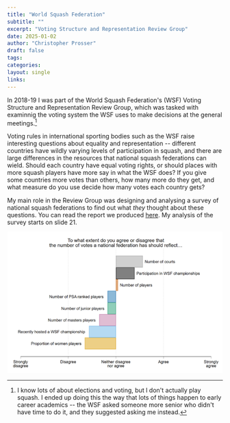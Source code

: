 ```yaml
---
title: "World Squash Federation"
subtitle: ""
excerpt: "Voting Structure and Representation Review Group"
date: 2025-01-02
author: "Christopher Prosser"
draft: false
tags:
categories:
layout: single
links:
---
```


In 2018-19 I was part of the World Squash Federation's (WSF) Voting Structure and Representation Review Group, which was tasked with examinnig the voting system the WSF uses to make decisions at the general meetings.[^1] 

Voting rules in international sporting bodies such as the WSF raise interesting questions about equality and representation -- different countries have wildly varying levels of participation in squash, and there are large differences in the resources that national squash federations can wield. Should each country have equal voting rights, or should places with more squash players have more say in what the WSF does? If you give some countries more votes than others, how many more do they get, and what measure do you use decide how many votes each country gets? 

My main role in the Review Group was designing and analysing a survey of national squash federations to find out what *they* thought about these questions. You can read the report we produced  <a href="https://www.worldsquash.org/wp-content/uploads/2019/08/190530_WSF-Voting-Structure-Representation-Report-Final.pdf" target="_blank">here</a>. My analysis of the survey starts on slide 21.

![Squash votes](squashvotes.png)

[^1]: I know lots of about elections and voting, but I don't actually play squash. I ended up doing this the way that lots of things happen to early career academics -- the WSF asked someone more senior who didn't have time to do it, and they suggested asking me instead. 
